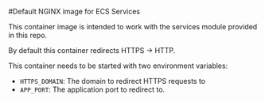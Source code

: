 #Default NGINX image for ECS Services

This container image is intended to work with the services module provided in this repo.

By default this container redirects HTTPS -> HTTP.

This container needs to be started with two environment variables:

- `HTTPS_DOMAIN`: The domain to redirect HTTPS requests to
- `APP_PORT`: The application port to redirect to.

